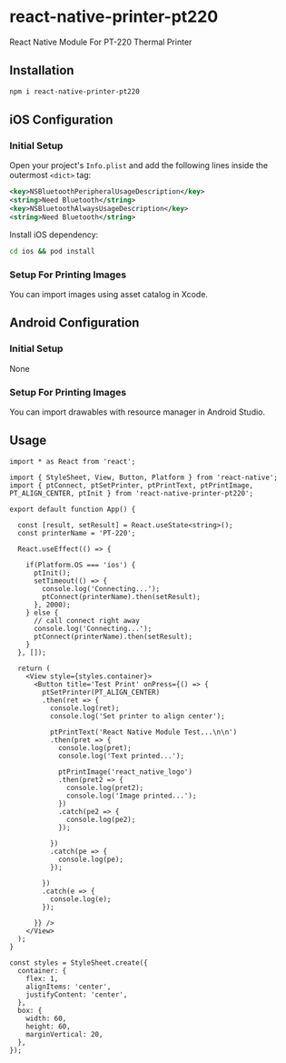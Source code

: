 # react-native-printer-pt220

React Native Module For PT-220 Thermal Printer

## Installation

```sh
npm i react-native-printer-pt220
```

## iOS Configuration

### Initial Setup

Open your project's `Info.plist` and add the following lines inside the outermost `<dict>` tag:

```xml
<key>NSBluetoothPeripheralUsageDescription</key>
<string>Need Bluetooth</string>
<key>NSBluetoothAlwaysUsageDescription</key>
<string>Need Bluetooth</string>
```

Install iOS dependency:

```bash
cd ios && pod install
```

### Setup For Printing Images

You can import images using asset catalog in Xcode.

## Android Configuration

### Initial Setup

None

### Setup For Printing Images

You can import drawables with resource manager in Android Studio.

## Usage

```tsx
import * as React from 'react';

import { StyleSheet, View, Button, Platform } from 'react-native';
import { ptConnect, ptSetPrinter, ptPrintText, ptPrintImage, PT_ALIGN_CENTER, ptInit } from 'react-native-printer-pt220';

export default function App() {

  const [result, setResult] = React.useState<string>();
  const printerName = 'PT-220';

  React.useEffect(() => {

    if(Platform.OS === 'ios') {
      ptInit();
      setTimeout(() => {
        console.log('Connecting...');
        ptConnect(printerName).then(setResult);
      }, 2000);
    } else {
      // call connect right away
      console.log('Connecting...');
      ptConnect(printerName).then(setResult);
    }
  }, []);

  return (
    <View style={styles.container}>
      <Button title='Test Print' onPress={() => {
        ptSetPrinter(PT_ALIGN_CENTER)
        .then(ret => {
          console.log(ret);
          console.log('Set printer to align center');

          ptPrintText('React Native Module Test...\n\n')
          .then(pret => {
            console.log(pret);
            console.log('Text printed...');

            ptPrintImage('react_native_logo')
            .then(pret2 => {
              console.log(pret2);
              console.log('Image printed...');
            })
            .catch(pe2 => {
              console.log(pe2);
            });

          })
          .catch(pe => {
            console.log(pe);
          });

        })
        .catch(e => {
          console.log(e);
        });

      }} />
    </View>
  );
}

const styles = StyleSheet.create({
  container: {
    flex: 1,
    alignItems: 'center',
    justifyContent: 'center',
  },
  box: {
    width: 60,
    height: 60,
    marginVertical: 20,
  },
});
```